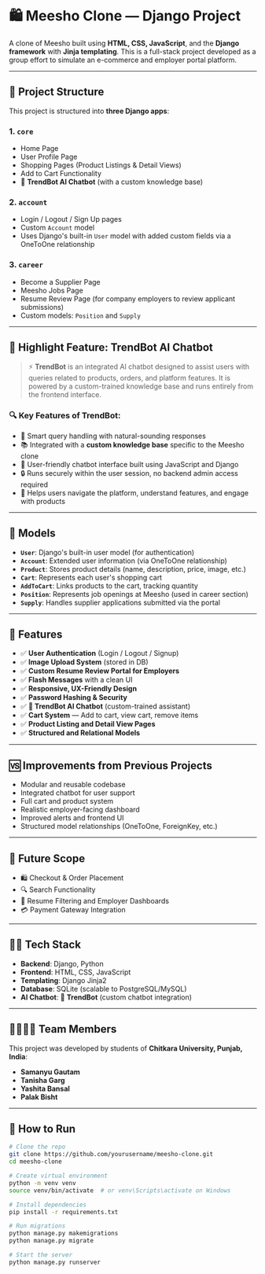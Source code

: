 # 🛍️ Meesho Clone — Django Project

A clone of Meesho built using **HTML, CSS, JavaScript**, and the **Django framework** with **Jinja templating**. This is a full-stack project developed as a group effort to simulate an e-commerce and employer portal platform.

---

## 🔧 Project Structure

This project is structured into **three Django apps**:

### 1. `core`  
- Home Page  
- User Profile Page  
- Shopping Pages (Product Listings & Detail Views)  
- Add to Cart Functionality  
- 🧠 **TrendBot AI Chatbot** (with a custom knowledge base)  

### 2. `account`  
- Login / Logout / Sign Up pages  
- Custom `Account` model  
- Uses Django's built-in `User` model with added custom fields via a OneToOne relationship  

### 3. `career`  
- Become a Supplier Page  
- Meesho Jobs Page  
- Resume Review Page (for company employers to review applicant submissions)  
- Custom models: `Position` and `Supply`  

---

## 🌟 Highlight Feature: TrendBot AI Chatbot

> ⚡ **TrendBot** is an integrated AI chatbot designed to assist users with queries related to products, orders, and platform features. It is powered by a custom-trained knowledge base and runs entirely from the frontend interface.

### 🔍 Key Features of TrendBot:

- 🤖 Smart query handling with natural-sounding responses  
- 📚 Integrated with a **custom knowledge base** specific to the Meesho clone  
- 💬 User-friendly chatbot interface built using JavaScript and Django  
- 🔒 Runs securely within the user session, no backend admin access required  
- 🧠 Helps users navigate the platform, understand features, and engage with products  

---

## 🧩 Models

- **`User`**: Django's built-in user model (for authentication)  
- **`Account`**: Extended user information (via OneToOne relationship)  
- **`Product`**: Stores product details (name, description, price, image, etc.)  
- **`Cart`**: Represents each user's shopping cart  
- **`AddToCart`**: Links products to the cart, tracking quantity  
- **`Position`**: Represents job openings at Meesho (used in career section)  
- **`Supply`**: Handles supplier applications submitted via the portal  

---

## 🔐 Features

- ✅ **User Authentication** (Login / Logout / Signup)  
- ✅ **Image Upload System** (stored in DB)  
- ✅ **Custom Resume Review Portal for Employers**  
- ✅ **Flash Messages** with a clean UI  
- ✅ **Responsive, UX-Friendly Design**  
- ✅ **Password Hashing & Security**  
- ✅ **🧠 TrendBot AI Chatbot** (custom-trained assistant)  
- ✅ **Cart System** — Add to cart, view cart, remove items  
- ✅ **Product Listing and Detail View Pages**  
- ✅ **Structured and Relational Models**  

---

## 🆚 Improvements from Previous Projects

- Modular and reusable codebase  
- Integrated chatbot for user support  
- Full cart and product system  
- Realistic employer-facing dashboard  
- Improved alerts and frontend UI  
- Structured model relationships (OneToOne, ForeignKey, etc.)

---

## 🌱 Future Scope

- 🛍️ Checkout & Order Placement  
- 🔍 Search Functionality  
- 💼 Resume Filtering and Employer Dashboards  
- 💳 Payment Gateway Integration  

---

## 👨‍💻 Tech Stack

- **Backend**: Django, Python  
- **Frontend**: HTML, CSS, JavaScript  
- **Templating**: Django Jinja2  
- **Database**: SQLite (scalable to PostgreSQL/MySQL)  
- **AI Chatbot**: 🧠 **TrendBot** (custom chatbot integration)  

---

## 👨‍👩‍👧‍👦 Team Members

This project was developed by students of **Chitkara University, Punjab, India**:

- **Samanyu Gautam**  
- **Tanisha Garg**  
- **Yashita Bansal**  
- **Palak Bisht**

---

## 📂 How to Run

```bash
# Clone the repo
git clone https://github.com/yourusername/meesho-clone.git
cd meesho-clone

# Create virtual environment
python -m venv venv
source venv/bin/activate  # or venv\Scripts\activate on Windows

# Install dependencies
pip install -r requirements.txt

# Run migrations
python manage.py makemigrations
python manage.py migrate

# Start the server
python manage.py runserver

